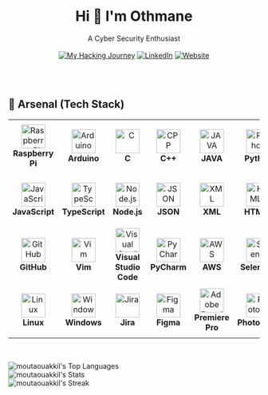 <!-- Start - About Me -->
<div align="center">

# Hi 👋 I'm Othmane
A Cyber Security Enthusiast
<br/><br/>
[![My Hacking Journey](https://img.shields.io/badge/My_Hacking_Journey-_-blue)](https://blog.othmanemoutaouakkil.com)
[![LinkedIn](https://img.shields.io/badge/LinkedIn-_-blue)](https://www.linkedin.com/in/moutaouakkil)
[![Website](https://img.shields.io/badge/Website-_-blue)](https://www.otmnmt.com)
</div>

<br/><br/>
<!-- End - About Me -->

<!-- Start - Arsenal -->
## :toolbox: Arsenal (Tech Stack)

<table>
  <tr> <!-- Start - Table Row 1 -->
    <td align="center" height="108" width="108">
      <img
        src="https://cdn.jsdelivr.net/gh/devicons/devicon/icons/raspberrypi/raspberrypi-original.svg"
        width="48"
        height="48"
        alt="Raspberry Pi"
      />
      <br/> <strong> Raspberry Pi </strong>
    </td>
    <td align="center" height="108" width="108">
      <img
        src="https://cdn.jsdelivr.net/gh/devicons/devicon/icons/arduino/arduino-original.svg"
        width="48"
        height="48"
        alt="Arduino"
      />
      <br/> <strong> Arduino </strong>
    </td>
    <td align="center" height="108" width="108">
      <img
        src="https://cdn.jsdelivr.net/gh/devicons/devicon/icons/c/c-original.svg"
        width="48"
        height="48"
        alt="C"
      />
      <br/> <strong> C </strong>
    </td>
    <td align="center" height="108" width="108">
      <img
        src="https://cdn.jsdelivr.net/gh/devicons/devicon/icons/cplusplus/cplusplus-original.svg"
        width="48"
        height="48"
        alt="CPP"
      />
      <br/> <strong> C++ </strong>
    </td>
    <td align="center" height="108" width="108">
      <img
        src="https://cdn.jsdelivr.net/gh/devicons/devicon/icons/java/java-original.svg"
        width="48"
        height="48"
        alt="JAVA"
      />
      <br/> <strong> JAVA </strong>
    </td>
    <td align="center" height="108" width="108">
      <img
        src="https://cdn.jsdelivr.net/gh/devicons/devicon/icons/python/python-original.svg"
        width="48"
        height="48"
        alt="Python"
      />
      <br/> <strong> Python </strong>
    </td>
    <td align="center" height="108" width="108">
      <img
        src="https://cdn.jsdelivr.net/gh/devicons/devicon/icons/bash/bash-original.svg"
        width="48"
        height="48"
        alt="Bash"
      />
      <br/> <strong> Bash </strong>
    </td>
    <td align="center" height="108" width="108">
      <img
        src="https://cdn.jsdelivr.net/gh/devicons/devicon/icons/powershell/powershell-original.svg"
        width="48"
        height="48"
        alt="PowerShell"
      />
      <br/> <strong> PowerShell </strong>
    </td>
    <td align="center" height="108" width="108">
      <img
        src="https://cdn.jsdelivr.net/gh/devicons/devicon/icons/visualbasic/visualbasic-original.svg"
        width="48"
        height="48"
        alt="Visual Basic"
      />
      <br/> <strong> Visual Basic </strong>
    </td>
  </tr> <!-- End - Table Row 1 -->        
  <tr> <!-- Start Table Row 2 -->
    <td align="center" height="108" width="108">
      <img
        src="https://cdn.jsdelivr.net/gh/devicons/devicon/icons/javascript/javascript-plain.svg"
        width="48"
        height="48"
        alt="JavaScript"
      />
      <br/> <strong> JavaScript </strong>
    </td>
    <td align="center" height="108" width="108">
      <img
        src="https://cdn.jsdelivr.net/gh/devicons/devicon/icons/typescript/typescript-original.svg"
        width="48"
        height="48"
        alt="TypeScript"
      />
      <br/> <strong> TypeScript </strong>
    </td>
    <td align="center" height="108" width="108">
      <img
        src="https://cdn.jsdelivr.net/gh/devicons/devicon/icons/nodejs/nodejs-original-wordmark.svg"
        width="48"
        height="48"
        alt="Node.js"
      />
      <br/> <strong> Node.js </strong>
    </td>
    <td align="center" height="108" width="108">
      <img
        src="https://cdn.jsdelivr.net/gh/devicons/devicon/icons/json/json-original.svg"
        width="48"
        height="48"
        alt="JSON"
      />
      <br/> <strong> JSON </strong>
    </td>
    <td align="center" height="108" width="108">
      <img
        src="https://cdn.jsdelivr.net/gh/devicons/devicon/icons/xml/xml-original.svg"
        width="48"
        height="48"
        alt="XML"
      />
      <br/> <strong> XML </strong>
    </td>
    <td align="center" height="108" width="108">
      <img
        src="https://cdn.jsdelivr.net/gh/devicons/devicon/icons/html5/html5-original.svg"
        width="48"
        height="48"
        alt="HTML5"
      />
      <br/> <strong> HTML5 </strong>
    </td>
    <td align="center" height="108" width="108">
      <img
        src="https://cdn.jsdelivr.net/gh/devicons/devicon/icons/css3/css3-original.svg"
        width="48"
        height="48"
        alt="CSS3"
      />
      <br/> <strong> CSS3 </strong>
    </td>
    <td align="center" height="108" width="108">
      <img
        src="https://cdn.jsdelivr.net/gh/devicons/devicon/icons/bootstrap/bootstrap-original.svg"
        width="48"
        height="48"
        alt="Bootstrap"
      />
      <br/> <strong> Bootstrap </strong>
    </td>
    <td align="center" height="108" width="108">
      <img
        src="https://cdn.jsdelivr.net/gh/devicons/devicon/icons/git/git-original.svg"
        width="48"
        height="48"
        alt="Git"
      />
      <br /><strong> Git </strong>
    </td>
  </tr>  <!-- End - Table Row 2 -->
  <tr> <!-- Start - Table Row 3 -->
    <td align="center" height="108" width="108">
      <img
        src="https://cdn.jsdelivr.net/gh/devicons/devicon/icons/github/github-original.svg"
        width="48"
        height="48"
        alt="GitHub"
      />    
      <br /><strong> GitHub </strong>
    </td>
    <td align="center" height="108" width="108">
      <img
        src="https://cdn.jsdelivr.net/gh/devicons/devicon/icons/vim/vim-original.svg"
        width="48"
        height="48"
        alt="Vim"
      />    
      <br /><strong> Vim </strong>
    </td>
    <td align="center" height="108" width="108">
      <img
        src="https://cdn.jsdelivr.net/gh/devicons/devicon/icons/vscode/vscode-original.svg"
        width="48"
        height="48"
        alt="Visual Studio Code"
      />
      <br/> <strong> Visual Studio Code </strong>
    </td>
    <td align="center" height="108" width="108">
      <img
        src="https://cdn.jsdelivr.net/gh/devicons/devicon/icons/pycharm/pycharm-original.svg"
        width="48"
        height="48"
        alt="PyCharm"
      />
      <br/> <strong> PyCharm </strong>
    </td>
    <td align="center" height="108" width="108">
      <img
        src="https://cdn.jsdelivr.net/gh/devicons/devicon/icons/amazonwebservices/amazonwebservices-original-wordmark.svg"
        width="48"
        height="48"
        alt="AWS"
      />
      <br/> <strong> AWS </strong>
    </td>
    <td align="center" height="108" width="108">
      <img
        src="https://cdn.jsdelivr.net/gh/devicons/devicon/icons/selenium/selenium-original.svg"
        width="48"
        height="48"
        alt="Selenium"
      />
      <br/> <strong> Selenium </strong>
    </td>
    <td align="center" height="108" width="108">
      <img
        src="https://cdn.jsdelivr.net/gh/devicons/devicon/icons/postman/postman-original.svg"
        width="48"
        height="48"
        alt="Postman"
      />
      <br/> <strong> Postman </strong>
    </td>
    <td align="center" height="108" width="108">
      <img
        src="https://cdn.jsdelivr.net/gh/devicons/devicon/icons/wordpress/wordpress-plain.svg"
        width="48"
        height="48"
        alt="WordPress"
      />
      <br/> <strong> WordPress </strong>
    </td>
    <td align="center" height="108" width="108">
      <img
        src="https://cdn.jsdelivr.net/gh/devicons/devicon/icons/mysql/mysql-original-wordmark.svg"
        width="48"
        height="48"
        alt="MySQL"
      />
      <br/> <strong> MySQL </strong>
    </td>
  </tr>  <!-- End - Table Row 3 -->
  <tr> <!-- Start - Table Row 4 -->
    <td align="center" height="108" width="108">
      <img
        src="https://cdn.jsdelivr.net/gh/devicons/devicon/icons/linux/linux-original.svg"
        width="48"
        height="48"
        alt="Linux"
      />
      <br/> <strong> Linux </strong>
    </td>
    <td align="center" height="108" width="108">
      <img
        src="https://cdn.jsdelivr.net/gh/devicons/devicon/icons/windows11/windows11-original.svg"
        width="48"
        height="48"
        alt="Windows"
      />
      <br/> <strong> Windows </strong>
    </td>
    <td align="center" height="108" width="108">
      <img
        src="https://cdn.jsdelivr.net/gh/devicons/devicon/icons/jira/jira-original.svg"
        width="48"
        height="48"
        alt="Jira"
      />
      <br/> <strong> Jira </strong>
    </td>
    <td align="center" height="108" width="108">
      <img
        src="https://cdn.jsdelivr.net/gh/devicons/devicon/icons/figma/figma-original.svg"
        width="48"
        height="48"
        alt="Figma"
      />
      <br/> <strong> Figma </strong>
    </td>
    <td align="center" height="108" width="108">
      <img
        src="https://cdn.jsdelivr.net/gh/devicons/devicon/icons/premierepro/premierepro-plain.svg"
        width="48"
        height="48"
        alt="Adobe Premiere Pro"
      />
      <br/> <strong> Premiere Pro </strong>
    </td>
    <td align="center" height="108" width="108">
      <img
        src="https://cdn.jsdelivr.net/gh/devicons/devicon/icons/photoshop/photoshop-original.svg"
        width="48"
        height="48"
        alt="Photoshop"
      />
      <br/> <strong> Photoshop </strong>
    </td>
    <td align="center" height="108" width="108">
      <img
        src="https://cdn.jsdelivr.net/gh/devicons/devicon/icons/illustrator/illustrator-plain.svg"
        width="48"
        height="48"
        alt="Illustrator"
      />
      <br/> <strong> Illustrator </strong>
    </td>
  </tr>  <!-- End - Table Row 4 -->
</table>
<!-- End - Arsenal -->

<br/>

<!-- Start - GitHub Stats -->
![moutaouakkil's Top Languages](https://github-readme-stats.vercel.app/api/top-langs/?username=moutaouakkil&theme=react&show_icons=true&hide_border=false&layout=compact)
<br/>
![moutaouakkil's Stats](https://github-readme-stats.vercel.app/api?username=moutaouakkil&theme=react&show_icons=true&hide_border=false&count_private=true)
<br/>
![moutaouakkil's Streak](https://github-readme-streak-stats.herokuapp.com/?user=moutaouakkil&theme=react&hide_border=false)
<!-- End - GitHub Stats -->
